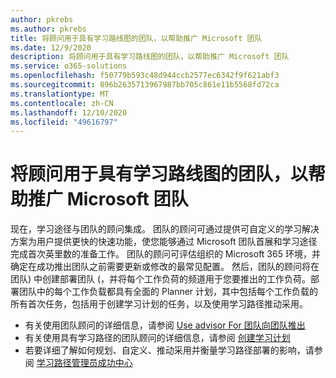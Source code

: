```yaml
---
author: pkrebs
ms.author: pkrebs
title: 将顾问用于具有学习路线图的团队，以帮助推广 Microsoft 团队
ms.date: 12/9/2020
description: 将顾问用于具有学习路线图的团队，以帮助推广 Microsoft 团队
ms.service: o365-solutions
ms.openlocfilehash: f50779b593c48d944ccb2577ec6342f9f621abf3
ms.sourcegitcommit: 896b2635713967987bb705c861e11b5568fd72ca
ms.translationtype: MT
ms.contentlocale: zh-CN
ms.lasthandoff: 12/10/2020
ms.locfileid: "49616797"
---
```

# <a name="use-advisor-for-teams-with-learning-pathways-to-help-roll-out-microsoft-teams"></a>将顾问用于具有学习路线图的团队，以帮助推广 Microsoft 团队
现在，学习途径与团队的顾问集成。 团队的顾问可通过提供可自定义的学习解决方案为用户提供更快的快速功能，使您能够通过 Microsoft 团队首展和学习途径完成首次英里数的准备工作。 团队的顾问可评估组织的 Microsoft 365 环境，并确定在成功推出团队之前需要更新或修改的最常见配置。 然后，团队的顾问将在团队) 中创建部署团队 (，并将每个工作负荷的频道用于您要推出的工作负荷。部署团队中的每个工作负载都具有全面的 Planner 计划，其中包括每个工作负载的所有首次任务，包括用于创建学习计划的任务，以及使用学习路径推动采用。

- 有关使用团队顾问的详细信息，请参阅 [Use advisor For 团队向团队推出](https://docs.microsoft.com/microsoftteams/use-advisor-teams-roll-out)
- 有关使用具有学习路径的团队顾问的详细信息，请参阅 [创建学习计划](https://docs.microsoft.com/microsoftteams/use-advisor-teams-roll-out#create-a-learning-plan)
- 若要详细了解如何规划、自定义、推动采用并衡量学习路径部署的影响，请参阅 [学习路径管理员成功中心](custom_successcenter.md)